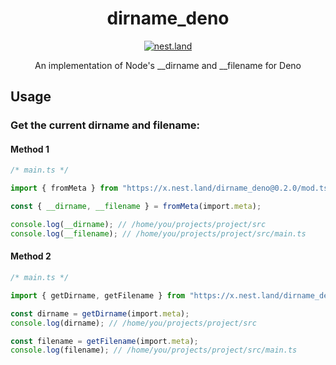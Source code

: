 <div align="center">
  <h1 align="center">dirname_deno</h1>
  <a align="center" href="https://nest.land/package/dirname_deno"><img src="https://nest.land/badge-large.svg" alt="nest.land"></a>
  <p align="center">An implementation of Node's __dirname and __filename for Deno</p>
</div>

## Usage

### Get the current dirname and filename:

#### Method 1

```ts
/* main.ts */

import { fromMeta } from "https://x.nest.land/dirname_deno@0.2.0/mod.ts";

const { __dirname, __filename } = fromMeta(import.meta);

console.log(__dirname); // /home/you/projects/project/src
console.log(__filename); // /home/you/projects/project/src/main.ts
```

#### Method 2

```ts
/* main.ts */

import { getDirname, getFilename } from "https://x.nest.land/dirname_deno@0.2.0/mod.ts";

const dirname = getDirname(import.meta);
console.log(dirname); // /home/you/projects/project/src

const filename = getFilename(import.meta);
console.log(filename); // /home/you/projects/project/src/main.ts
```
